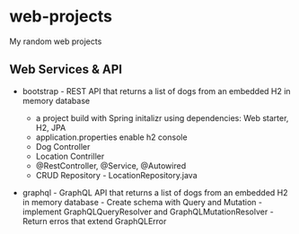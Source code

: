 # web-projects
My random web projects

## Web Services & API
- bootstrap - REST API that returns a list of dogs from an embedded H2 in memory database
     - a project build with Spring initalizr using dependencies: Web starter, H2, JPA
     - application.properties enable h2 console
     - Dog Controller
     - Location Contriller
     - @RestController, @Service, @Autowired
     - CRUD Repository - LocationRepository.java

- graphql - GraphQL API that returns a list of dogs from an embedded H2 in memory database
       - Create schema with Query and Mutation
       - implement GraphQLQueryResolver and GraphQLMutationResolver
       - Return erros that extend GraphQLError

